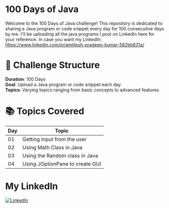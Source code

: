 # 100 Days of Java
Welcome to the 100 Days of Java challenge! This repository is dedicated to sharing a Java program or code snippet every day for 100 consecutive days by me.
I'll be uploading all the java programs I post on LinkedIn here for your reference.
In case you want my LinkedIn: https://www.linkedin.com/in/amiitesh-pradeep-kumar-582bb831a/

# 📅 Challenge Structure
**Duration**: 100 Days\
**Goal**: Upload a Java program or code snippet each day\
**Topics**: Varying topics ranging from basic concepts to advanced features

# 📚 Topics Covered
| Day | Topic                        |
|-----|------------------------------|
| 01  | Getting Input from the user  |
| 02  | Using Math Class in Java     |
| 03  | Using the Random class in Java|
| 04  | Using JOptionPane to create GUI|

# My LinkedIn
[![LinkedIn](https://upload.wikimedia.org/wikipedia/commons/0/01/LinkedIn_Logo.svg)](https://www.linkedin.com/in/amiitesh-pradeep-kumar-582bb831a/)

